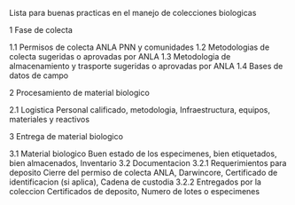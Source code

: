 Lista para buenas practicas en el manejo de colecciones biologicas

1 Fase de colecta

1.1 Permisos de colecta ANLA PNN y comunidades 
1.2 Metodologias de colecta sugeridas o aprovadas por ANLA
1.3 Metodologia de almacenamiento y trasporte sugeridas o aprovadas por ANLA
1.4 Bases de datos de campo

2 Procesamiento de material biologico

2.1 Logistica
Personal calificado, metodologia, Infraestructura, equipos, materiales y reactivos


3 Entrega de material biologico

3.1 Material biologico
Buen estado de los especimenes, bien etiquetados, bien almacenados, Inventario
3.2 Documentacion
3.2.1 Requerimientos para deposito
Cierre del permiso de colecta ANLA, Darwincore, Certificado de identificacion (si aplica), Cadena de custodia
3.2.2 Entregados por la coleccion
Certificados de deposito, Numero de lotes o especimenes
